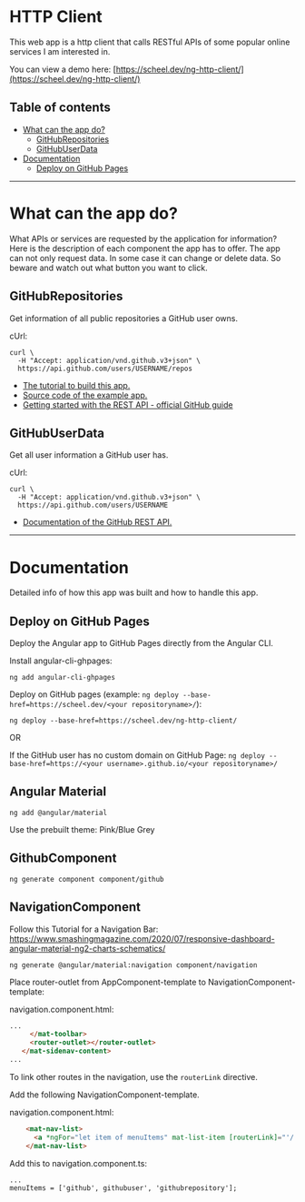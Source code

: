 HTTP Client
===========

This web app is a http client that calls RESTful APIs of some popular online services I am interested in. 

You can view a demo here: [https://scheel.dev/ng-http-client/](https://scheel.dev/ng-http-client/)

## Table of contents
- [What can the app do?](#What-can-the-app-do?)
  - [GitHubRepositories](#GitHubRepositories)
  - [GitHubUserData](#GitHubUserData)
- [Documentation](#Documentation)
  - [Deploy on GitHub Pages](#Deploy-on-GitHub-Pages)

---

What can the app do?
====================

What APIs or services are requested by the application for information? Here is the description of each component the app has to offer. The app can not only request data. In some case it can change or delete data. So beware and watch out what button you want to click.

## GitHubRepositories

Get information of all public repositories a GitHub user owns.

cUrl:
```shell
curl \
  -H "Accept: application/vnd.github.v3+json" \
  https://api.github.com/users/USERNAME/repos
```

* [The tutorial to build this app.](https://www.tektutorialshub.com/angular/angular-http-get-example-using-httpclient/)
* [Source code of the example app.](https://github.com/tekTutorialsHub/HTTP)
* [Getting started with the REST API - official GitHub guide](https://docs.github.com/en/rest/guides/getting-started-with-the-rest-api)

## GitHubUserData

Get all user information a GitHub user has.

cUrl:
```shell
curl \
  -H "Accept: application/vnd.github.v3+json" \
  https://api.github.com/users/USERNAME
```

* [Documentation of the GitHub REST API.](https://docs.github.com/en/rest/reference/users#get-a-user)

---

Documentation
=============

Detailed info of how this app was built and how to handle this app.

## Deploy on GitHub Pages

Deploy the Angular app to GitHub Pages directly from the Angular CLI.

Install angular-cli-ghpages:
```shell
ng add angular-cli-ghpages
```

Deploy on GitHub pages (example: `ng deploy --base-href=https://scheel.dev/<your repositoryname>/`):
```shell
ng deploy --base-href=https://scheel.dev/ng-http-client/
```

OR

If the GitHub user has no custom domain on GitHub Page: `ng deploy --base-href=https://<your username>.github.io/<your repositoryname>/`

## Angular Material


```shell
ng add @angular/material
```

Use the prebuilt theme: Pink/Blue Grey

## GithubComponent

```shell
ng generate component component/github
```

## NavigationComponent

Follow this Tutorial for a Navigation Bar: https://www.smashingmagazine.com/2020/07/responsive-dashboard-angular-material-ng2-charts-schematics/


```shell
ng generate @angular/material:navigation component/navigation
```

Place router-outlet from AppComponent-template to NavigationComponent-template:

navigation.component.html:
```html
...
     </mat-toolbar>
     <router-outlet></router-outlet>
   </mat-sidenav-content>
...
```

To link other routes in the navigation, use the `routerLink` directive.

Add the following NavigationComponent-template.

navigation.component.html:
```html
    <mat-nav-list>
      <a *ngFor="let item of menuItems" mat-list-item [routerLink]="'/'+item"> {{item | titlecase}} </a>
    </mat-nav-list>
```

Add this to navigation.component.ts:
```
...
menuItems = ['github', githubuser', 'githubrepository'];
```
